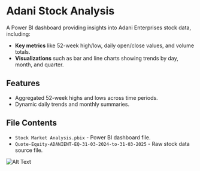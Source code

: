 # Adani Stock Analysis
A Power BI dashboard providing insights into Adani Enterprises stock data, including:
- **Key metrics** like 52-week high/low, daily open/close values, and volume totals.
- **Visualizations** such as bar and line charts showing trends by day, month, and quarter.

## Features
- Aggregated 52-week highs and lows across time periods.
- Dynamic daily trends and monthly summaries.

## File Contents
- `Stock Market Analysis.pbix` - Power BI dashboard file.
- `Quote-Equity-ADANIENT-EQ-31-03-2024-to-31-03-2025` - Raw stock data source file.

![Alt Text](C:\Users\akuld\Pictures\Screenshots)
